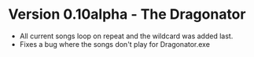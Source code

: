 # Version 0.10alpha - The Dragonator

- All current songs loop on repeat and the wildcard was added last. 
- Fixes a bug where the songs don't play for Dragonator.exe
